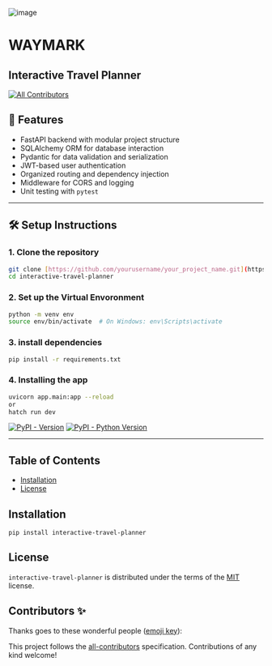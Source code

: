 ![image](https://github.com/user-attachments/assets/bb7e17a2-2879-45be-b20c-bf4648c69dd5)

# WAYMARK
## Interactive Travel Planner

<!-- ALL-CONTRIBUTORS-BADGE:START - Do not remove or modify this section -->
[![All Contributors](https://img.shields.io/badge/all_contributors-0-orange.svg?style=flat-square)](#contributors-)
<!-- ALL-CONTRIBUTORS-BADGE:END -->


## 🚀 Features

- FastAPI backend with modular project structure  
- SQLAlchemy ORM for database interaction  
- Pydantic for data validation and serialization  
- JWT-based user authentication  
- Organized routing and dependency injection  
- Middleware for CORS and logging  
- Unit testing with `pytest`



---

## 🛠️ Setup Instructions


### 1. Clone the repository
```bash
git clone [https://github.com/yourusername/your_project_name.git](https://github.com/SDSU-CompE-561-Spring-2025/interactive-travel-planner/)
cd interactive-travel-planner
```

### 2. Set up the Virtual Envoronment
```bash
python -m venv env
source env/bin/activate  # On Windows: env\Scripts\activate
```

### 3. install dependencies
```bash
pip install -r requirements.txt
```

### 4. Installing the app
```bash
uvicorn app.main:app --reload
or
hatch run dev
```


[![PyPI - Version](https://img.shields.io/pypi/v/interactive-travel-planner.svg)](https://pypi.org/project/interactive-travel-planner)
[![PyPI - Python Version](https://img.shields.io/pypi/pyversions/interactive-travel-planner.svg)](https://pypi.org/project/interactive-travel-planner)

-----

## Table of Contents

- [Installation](#installation)
- [License](#license)

## Installation

```console
pip install interactive-travel-planner
```

## License

`interactive-travel-planner` is distributed under the terms of the [MIT](https://spdx.org/licenses/MIT.html) license.

## Contributors ✨

Thanks goes to these wonderful people ([emoji key](https://allcontributors.org/docs/en/emoji-key)):

<!-- ALL-CONTRIBUTORS-LIST:START - Do not remove or modify this section -->
<!-- prettier-ignore-start -->
<!-- markdownlint-disable -->
<!-- markdownlint-restore -->
<!-- prettier-ignore-end -->
<!-- ALL-CONTRIBUTORS-LIST:END -->

This project follows the [all-contributors](https://github.com/all-contributors/all-contributors) specification. Contributions of any kind welcome!
